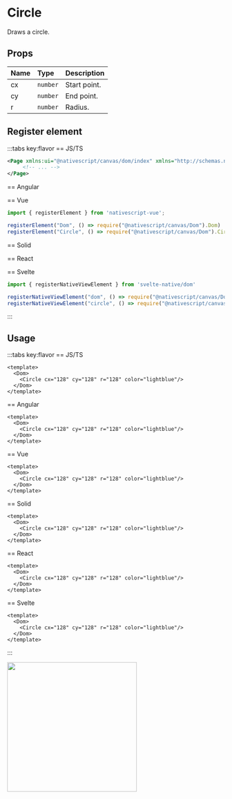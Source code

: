 # Circle

Draws a circle.

## Props

| Name | Type     | Description  |
| :--- | :------- | :----------- |
| cx   | `number` | Start point. |
| cy   | `number` | End point.   |
| r    | `number` | Radius.      |


## Register element
:::tabs key:flavor
== JS/TS

```xml
<Page xmlns:ui="@nativescript/canvas/dom/index" xmlns="http://schemas.nativescript.org/tns.xsd">
     <!-- ... -->
</Page>
```

== Angular

== Vue

```ts
import { registerElement } from 'nativescript-vue';

registerElement("Dom", () => require("@nativescript/canvas/Dom").Dom)
registerElement("Circle", () => require("@nativescript/canvas/Dom").Circle)
```

== Solid

== React


== Svelte

```ts
import { registerNativeViewElement } from 'svelte-native/dom'

registerNativeViewElement("dom", () => require("@nativescript/canvas/Dom").Dom)
registerNativeViewElement("circle", () => require("@nativescript/canvas/Dom").Circle)
```

:::


## Usage

:::tabs key:flavor
== JS/TS

```vue
<template>
  <Dom>
    <Circle cx="128" cy="128" r="128" color="lightblue"/>
  </Dom>
</template>
```

== Angular

```vue
<template>
  <Dom>
    <Circle cx="128" cy="128" r="128" color="lightblue"/>
  </Dom>
</template>
```

== Vue

```vue
<template>
  <Dom>
    <Circle cx="128" cy="128" r="128" color="lightblue"/>
  </Dom>
</template>
```

== Solid

```vue
<template>
  <Dom>
    <Circle cx="128" cy="128" r="128" color="lightblue"/>
  </Dom>
</template>
```

== React

```vue
<template>
  <Dom>
    <Circle cx="128" cy="128" r="128" color="lightblue"/>
  </Dom>
</template>
```

== Svelte

```vue
<template>
  <Dom>
    <Circle cx="128" cy="128" r="128" color="lightblue"/>
  </Dom>
</template>
```

:::

<img height="300px" width="300px" src="/img/circle.webp"/>

